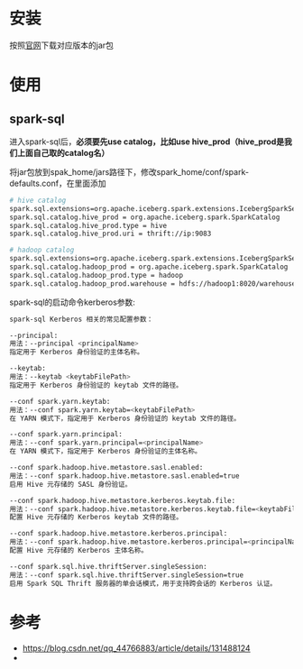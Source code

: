 # 安装

按照[官网](chenyiyao@189.cn)下载对应版本的jar包



# 使用

## spark-sql

进入spark-sql后，**必须要先use catalog，比如use hive_prod（hive_prod是我们上面自己取的catalog名）**

将jar包放到spak_home/jars路径下，修改spark_home/conf/spark-defaults.conf，在里面添加

```bash
# hive catalog
spark.sql.extensions=org.apache.iceberg.spark.extensions.IcebergSparkSessionExtensions
spark.sql.catalog.hive_prod = org.apache.iceberg.spark.SparkCatalog
spark.sql.catalog.hive_prod.type = hive
spark.sql.catalog.hive_prod.uri = thrift://ip:9083

# hadoop catalog
spark.sql.extensions=org.apache.iceberg.spark.extensions.IcebergSparkSessionExtensions
spark.sql.catalog.hadoop_prod = org.apache.iceberg.spark.SparkCatalog
spark.sql.catalog.hadoop_prod.type = hadoop
spark.sql.catalog.hadoop_prod.warehouse = hdfs://hadoop1:8020/warehouse/spark-iceberg
```

spark-sql的启动命令kerberos参数:

```bash
spark-sql Kerberos 相关的常见配置参数：

--principal:
用法：--principal <principalName>
指定用于 Kerberos 身份验证的主体名称。

--keytab:
用法：--keytab <keytabFilePath>
指定用于 Kerberos 身份验证的 keytab 文件的路径。

--conf spark.yarn.keytab:
用法：--conf spark.yarn.keytab=<keytabFilePath>
在 YARN 模式下，指定用于 Kerberos 身份验证的 keytab 文件的路径。

--conf spark.yarn.principal:
用法：--conf spark.yarn.principal=<principalName>
在 YARN 模式下，指定用于 Kerberos 身份验证的主体名称。

--conf spark.hadoop.hive.metastore.sasl.enabled:
用法：--conf spark.hadoop.hive.metastore.sasl.enabled=true
启用 Hive 元存储的 SASL 身份验证。

--conf spark.hadoop.hive.metastore.kerberos.keytab.file:
用法：--conf spark.hadoop.hive.metastore.kerberos.keytab.file=<keytabFilePath>
配置 Hive 元存储的 Kerberos keytab 文件的路径。

--conf spark.hadoop.hive.metastore.kerberos.principal:
用法：--conf spark.hadoop.hive.metastore.kerberos.principal=<principalName>
配置 Hive 元存储的 Kerberos 主体名称。

--conf spark.sql.hive.thriftServer.singleSession:
用法：--conf spark.sql.hive.thriftServer.singleSession=true
启用 Spark SQL Thrift 服务器的单会话模式，用于支持跨会话的 Kerberos 认证。
```







# 参考

- https://blog.csdn.net/qq_44766883/article/details/131488124
- 